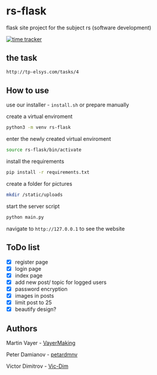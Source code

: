 # rs-flask
flask site project for the subject rs (software development)

[![time tracker](https://wakatime.com/badge/github/VayerMaking/rs-flask.svg)](https://wakatime.com/badge/github/VayerMaking/rs-flask)

## the task

  ```sh
  http://tp-elsys.com/tasks/4
  ```

## How to use

  use our installer - ```install.sh``` or prepare manually

  create a virtual enviroment

  ```sh
  python3 -m venv rs-flask
  ```
  enter the newly created virtual enviroment

  ```sh
  source rs-flask/bin/activate
  ```
  install the requirements

  ```sh
  pip install -r requirements.txt
  ```

  create a folder for pictures

  ```sh
  mkdir /static/uploads
  ```

  start the server script

  ```sh
  python main.py
  ```

  navigate to ```http://127.0.0.1``` to see the website

## ToDo list

  - [x] register page
  - [x] login page
  - [x] index page
  - [x] add new post/ topic for logged users
  - [x] password encryption
  - [x] images in posts
  - [x] limit post to 25
  - [x] beautify design?

## Authors

  Martin Vayer - [VayerMaking](https://github.com/VayerMaking)

  Peter Damianov - [petardmnv](https://github.com/petardmnv)

  Victor Dimitrov - [Vic-Dim](https://github.com/Vic-Dim)
